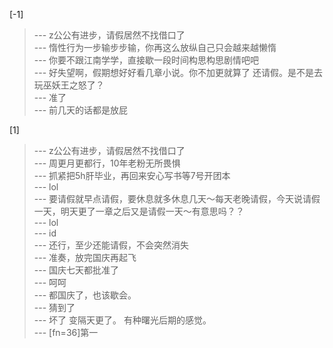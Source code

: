 
[-1] 
>--- z公公有进步，请假居然不找借口了<br>
>--- 惰性行为一步输步步输，你再这么放纵自己只会越来越懒惰<br>
>--- 你要不跟江南学学，直接歇一段时间构思构思剧情吧吧<br>
>--- 好失望啊，假期想好好看几章小说。你不加更就算了 还请假。是不是去玩巫妖王之怒了？<br>
>--- 准了<br>
>--- 前几天的话都是放屁<br>

[1] 
>--- z公公有进步，请假居然不找借口了<br>
>--- 周更月更都行，10年老粉无所畏惧<br>
>--- 抓紧把5h肝毕业，再回来安心写书等7号开团本<br>
>--- lol<br>
>--- 要请假就早点请假，要休息就多休息几天～每天老晚请假，今天说请假一天，明天更了一章之后又是请假一天～有意思吗？？<br>
>--- lol<br>
>--- id<br>
>--- 还行，至少还能请假，不会突然消失<br>
>--- 准奏，放完国庆再起飞<br>
>--- 国庆七天都批准了<br>
>--- 呵呵<br>
>--- 都国庆了，也该歇会。<br>
>--- 猜到了<br>
>--- 坏了 变隔天更了。 有种曙光后期的感觉。<br>
>--- [fn=36]第一<br>
